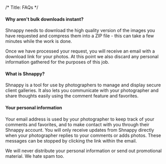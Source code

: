 /*
Title: FAQs
*/
#### Why aren't bulk downloads instant?

Shnappy needs to download the high quality version of the images you have requested and compress them into a ZIP file - this
can take a few minutes while the work is done.

Once we have processed your request, you will receive an email with a download link for your photos. At this point we also
discard any personal information gathered for the purposes of this job.

#### What is Shnappy?

Shnappy is a tool for use by photographers to manage and display secure client galleries. It also lets you communicate with your photographer and share thoughts easily using the comment feature and favorites.

#### Your personal information

Your email address is used by your photographer to keep track of your comments and favorites, and to make contact with
you through their Shnappy account. You will only receive updates from Shnappy directly when your photographer replies
to your comments or adds photos. These messages can be stopped by clicking the link within the email.

We will never distribute your personal information or send out promotional material. We hate spam too.
